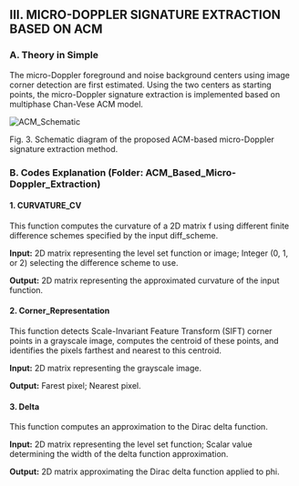 ## III. MICRO-DOPPLER SIGNATURE EXTRACTION BASED ON ACM ##

### A. Theory in Simple ###

The micro-Doppler foreground and noise background centers using image corner detection are first estimated. Using the two centers as starting points, the micro-Doppler signature extraction is implemented based on multiphase Chan-Vese ACM model.

![ACM_Schematic](https://github.com/user-attachments/assets/0e152377-deaf-4eed-bc82-f599f9b8c97e)

Fig. 3. Schematic diagram of the proposed ACM-based micro-Doppler signature extraction method.

### B. Codes Explanation (Folder: ACM_Based_Micro-Doppler_Extraction) ###

#### 1. CURVATURE_CV  ####

This function computes the curvature of a 2D matrix f using different finite difference schemes specified by the input diff_scheme.

**Input:** 2D matrix representing the level set function or image; Integer (0, 1, or 2) selecting the difference scheme to use.

**Output:** 2D matrix representing the approximated curvature of the input function.

#### 2. Corner_Representation  ####

This function detects Scale-Invariant Feature Transform (SIFT) corner points in a grayscale image, computes the centroid of these points, and identifies the pixels farthest and nearest to this centroid.

**Input:** 2D matrix representing the grayscale image.

**Output:** Farest pixel; Nearest pixel.

#### 3. Delta  ####

This function computes an approximation to the Dirac delta function.

**Input:** 2D matrix representing the level set function; Scalar value determining the width of the delta function approximation.

**Output:** 2D matrix approximating the Dirac delta function applied to phi.


